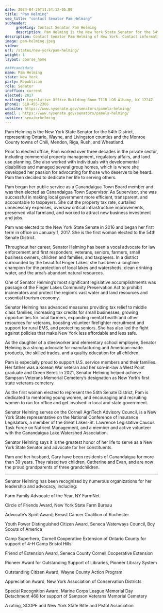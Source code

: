 ```yaml
---
date: 2024-04-26T11:54:12-05:00
title: "Pam Helming"
seo_title: "contact Senator Pam Helming"
subheader:
     greeting: Contact Senator Pam Helming
     description: Pam Helming is the New York State Senator for the 54th District, representing Ontario, Wayne, and Livingston counties and the Monroe County towns of Chili, Mendon, Riga, Rush, and Wheatland.
description: Contact Senator Pam Helming of New York. Contact information for Pam Helming includes email address, phone number, and mailing address.
image: pam-helming.jpeg
video:
url: /states/new-york/pam-helming/
weight: 1
layout: course_home

####candidate
name: Pam Helming
state: New York
party: Republican
role: Senator
inoffice: current
elected: 2017
mailing1: Legislative Office Building Room 711B LOB Albany, NY 12247
phone1: 518-455-2366
website: https://www.nysenate.gov/senators/pamela-helming/
email : https://www.nysenate.gov/senators/pamela-helming/
twitter: senatorhelming
---
```


Pam Helming is the New York State Senator for the 54th District, representing Ontario, Wayne, and Livingston counties and the Monroe County towns of Chili, Mendon, Riga, Rush, and Wheatland.

Prior to elected office, Pam worked over three decades in the private sector, including commercial property management, regulatory affairs, and land use planning. She also worked with individuals with developmental disabilities and managed several group homes, which is where she developed her passion for advocating for those who deserve to be heard. Pam then decided to dedicate her life to serving others.

Pam began her public service as a Canandaigua Town Board member and was then elected as Canandaigua Town Supervisor. As Supervisor, she was successful in making local government more efficient, transparent, and accountable to taxpayers. She cut the property tax rate, curtailed unnecessary expenses, oversaw critical infrastructure improvements, preserved vital farmland, and worked to attract new business investment and jobs.

Pam was elected to the New York State Senate in 2016 and began her first term in office on January 1, 2017. She is the first woman elected to the 54th Senate District.

Throughout her career, Senator Helming has been a vocal advocate for law enforcement and first responders, veterans, seniors, farmers, small business owners, children and families, and taxpayers. In a district surrounded by the beautiful Finger Lakes, she has been a longtime champion for the protection of local lakes and watersheds, clean drinking water, and the area’s abundant natural resources.

One of Senator Helming’s most significant legislative accomplishments was passage of the Finger Lakes Community Preservation Act to prohibit incinerators and protect the region’s vast water and land resources and essential tourism economy.

Senator Helming has advanced measures providing tax relief to middle class families, increasing tax credits for small businesses, growing opportunities for local farmers, expanding mental health and other resources for veterans, boosting volunteer firefighter recruitment and support for rural EMS, and protecting seniors. She has also led the fight against policies that make New York less affordable and less safe.

As the daughter of a steelworker and elementary school employee, Senator Helming is a strong advocate for manufacturing and American-made products, the skilled trades, and a quality education for all children.

Pam is especially proud to support U.S. service members and their families. Her father was a Korean War veteran and her son-in-law a West Point graduate and Green Beret. In 2021, Senator Helming helped achieve Sampson Veterans Memorial Cemetery’s designation as New York’s first state veterans cemetery.

As the first woman elected to represent the 54th Senate District, Pam is dedicated to mentoring young women, and encouraging and recruiting women to run for office and get involved in local and state government.

Senator Helming serves on the Cornell AgriTech Advisory Council, is a New York State representative on the National Conference of Insurance Legislators, a member of the Great Lakes-St. Lawrence Legislative Caucus Task Force on Nutrient Management, and a member and active volunteer with the Canandaigua Lake Watershed Association.

Senator Helming says it is the greatest honor of her life to serve as a New York State Senator and advocate for her constituents.

Pam and her husband, Gary have been residents of Canandaigua for more than 30 years. They raised two children, Catherine and Evan, and are now the proud grandparents of three grandchildren.

_______

Senator Helming has been recognized by numerous organizations for her leadership and advocacy, including:

Farm Family Advocate of the Year, NY FarmNet

Circle of Friends Award, New York State Farm Bureau

Advocate’s Spirit Award, Breast Cancer Coalition of Rochester

Youth Power Distinguished Citizen Award, Seneca Waterways Council, Boy Scouts of America

Camp Superhero, Cornell Cooperative Extension of Ontario County for support of 4-H Camp Bristol Hills

Friend of Extension Award, Seneca County Cornell Cooperative Extension

Pioneer Award for Outstanding Support of Libraries, Pioneer Library System

Outstanding Citizen Award, Wayne County Action Program

Appreciation Award, New York Association of Conservation Districts

Special Recognition Award, Marine Corps League Memorial Day Detachment 468 for support of Sampson Veterans Memorial Cemetery

A rating, SCOPE and New York State Rifle and Pistol Association
